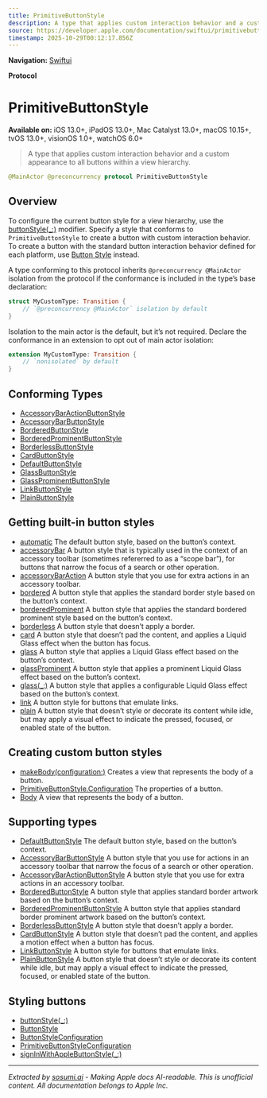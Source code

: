 ```yaml
---
title: PrimitiveButtonStyle
description: A type that applies custom interaction behavior and a custom appearance to all buttons within a view hierarchy.
source: https://developer.apple.com/documentation/swiftui/primitivebuttonstyle
timestamp: 2025-10-29T00:12:17.856Z
---
```


**Navigation:** [Swiftui](/documentation/swiftui)

**Protocol**

# PrimitiveButtonStyle

**Available on:** iOS 13.0+, iPadOS 13.0+, Mac Catalyst 13.0+, macOS 10.15+, tvOS 13.0+, visionOS 1.0+, watchOS 6.0+

> A type that applies custom interaction behavior and a custom appearance to all buttons within a view hierarchy.

```swift
@MainActor @preconcurrency protocol PrimitiveButtonStyle
```

## Overview

To configure the current button style for a view hierarchy, use the [buttonStyle(_:)](/documentation/swiftui/view/buttonstyle(_:)) modifier. Specify a style that conforms to `PrimitiveButtonStyle` to create a button with custom interaction behavior. To create a button with the standard button interaction behavior defined for each platform, use [Button Style](/documentation/swiftui/buttonstyle) instead.

A type conforming to this protocol inherits `@preconcurrency @MainActor` isolation from the protocol if the conformance is included in the type’s base declaration:

```swift
struct MyCustomType: Transition {
    // `@preconcurrency @MainActor` isolation by default
}
```

Isolation to the main actor is the default, but it’s not required. Declare the conformance in an extension to opt out of main actor isolation:

```swift
extension MyCustomType: Transition {
    // `nonisolated` by default
}
```

## Conforming Types

- [AccessoryBarActionButtonStyle](/documentation/swiftui/accessorybaractionbuttonstyle)
- [AccessoryBarButtonStyle](/documentation/swiftui/accessorybarbuttonstyle)
- [BorderedButtonStyle](/documentation/swiftui/borderedbuttonstyle)
- [BorderedProminentButtonStyle](/documentation/swiftui/borderedprominentbuttonstyle)
- [BorderlessButtonStyle](/documentation/swiftui/borderlessbuttonstyle)
- [CardButtonStyle](/documentation/swiftui/cardbuttonstyle)
- [DefaultButtonStyle](/documentation/swiftui/defaultbuttonstyle)
- [GlassButtonStyle](/documentation/swiftui/glassbuttonstyle)
- [GlassProminentButtonStyle](/documentation/swiftui/glassprominentbuttonstyle)
- [LinkButtonStyle](/documentation/swiftui/linkbuttonstyle)
- [PlainButtonStyle](/documentation/swiftui/plainbuttonstyle)

## Getting built-in button styles

- [automatic](/documentation/swiftui/primitivebuttonstyle/automatic) The default button style, based on the button’s context.
- [accessoryBar](/documentation/swiftui/primitivebuttonstyle/accessorybar) A button style that is typically used in the context of an accessory toolbar (sometimes refererred to as a “scope bar”), for buttons that narrow the focus of a search or other operation.
- [accessoryBarAction](/documentation/swiftui/primitivebuttonstyle/accessorybaraction) A button style that you use for extra actions in an accessory toolbar.
- [bordered](/documentation/swiftui/primitivebuttonstyle/bordered) A button style that applies the standard border style based on the button’s context.
- [borderedProminent](/documentation/swiftui/primitivebuttonstyle/borderedprominent) A button style that applies the standard bordered prominent style based on the button’s context.
- [borderless](/documentation/swiftui/primitivebuttonstyle/borderless) A button style that doesn’t apply a border.
- [card](/documentation/swiftui/primitivebuttonstyle/card) A button style that doesn’t pad the content, and applies a Liquid Glass effect when the button has focus.
- [glass](/documentation/swiftui/primitivebuttonstyle/glass) A button style that applies a Liquid Glass effect based on the button’s context.
- [glassProminent](/documentation/swiftui/primitivebuttonstyle/glassprominent) A button style that applies a prominent Liquid Glass effect based on the button’s context.
- [glass(_:)](/documentation/swiftui/primitivebuttonstyle/glass(_:)) A button style that applies a configurable Liquid Glass effect based on the button’s context.
- [link](/documentation/swiftui/primitivebuttonstyle/link) A button style for buttons that emulate links.
- [plain](/documentation/swiftui/primitivebuttonstyle/plain) A button style that doesn’t style or decorate its content while idle, but may apply a visual effect to indicate the pressed, focused, or enabled state of the button.

## Creating custom button styles

- [makeBody(configuration:)](/documentation/swiftui/primitivebuttonstyle/makebody(configuration:)) Creates a view that represents the body of a button.
- [PrimitiveButtonStyle.Configuration](/documentation/swiftui/primitivebuttonstyle/configuration) The properties of a button.
- [Body](/documentation/swiftui/primitivebuttonstyle/body) A view that represents the body of a button.

## Supporting types

- [DefaultButtonStyle](/documentation/swiftui/defaultbuttonstyle) The default button style, based on the button’s context.
- [AccessoryBarButtonStyle](/documentation/swiftui/accessorybarbuttonstyle) A button style that you use for actions in an accessory toolbar that narrow the focus of a search or other operation.
- [AccessoryBarActionButtonStyle](/documentation/swiftui/accessorybaractionbuttonstyle) A button style that you use for extra actions in an accessory toolbar.
- [BorderedButtonStyle](/documentation/swiftui/borderedbuttonstyle) A button style that applies standard border artwork based on the button’s context.
- [BorderedProminentButtonStyle](/documentation/swiftui/borderedprominentbuttonstyle) A button style that applies standard border prominent artwork based on the button’s context.
- [BorderlessButtonStyle](/documentation/swiftui/borderlessbuttonstyle) A button style that doesn’t apply a border.
- [CardButtonStyle](/documentation/swiftui/cardbuttonstyle) A button style that doesn’t pad the content, and applies a motion effect when a button has focus.
- [LinkButtonStyle](/documentation/swiftui/linkbuttonstyle) A button style for buttons that emulate links.
- [PlainButtonStyle](/documentation/swiftui/plainbuttonstyle) A button style that doesn’t style or decorate its content while idle, but may apply a visual effect to indicate the pressed, focused, or enabled state of the button.

## Styling buttons

- [buttonStyle(_:)](/documentation/swiftui/view/buttonstyle(_:))
- [ButtonStyle](/documentation/swiftui/buttonstyle)
- [ButtonStyleConfiguration](/documentation/swiftui/buttonstyleconfiguration)
- [PrimitiveButtonStyleConfiguration](/documentation/swiftui/primitivebuttonstyleconfiguration)
- [signInWithAppleButtonStyle(_:)](/documentation/swiftui/view/signinwithapplebuttonstyle(_:))

---

*Extracted by [sosumi.ai](https://sosumi.ai) - Making Apple docs AI-readable.*
*This is unofficial content. All documentation belongs to Apple Inc.*
